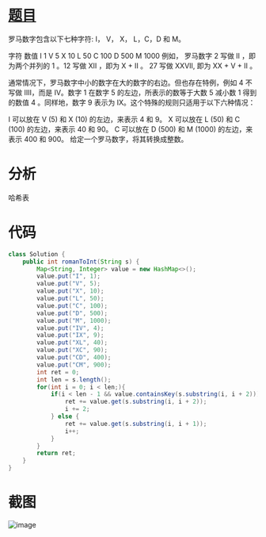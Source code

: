 # [题目](https://leetcode.cn/problems/roman-to-integer/description/?envType=study-plan-v2&envId=top-interview-150)
罗马数字包含以下七种字符: I， V， X， L，C，D 和 M。

字符          数值
I             1
V             5
X             10
L             50
C             100
D             500
M             1000
例如， 罗马数字 2 写做 II ，即为两个并列的 1 。12 写做 XII ，即为 X + II 。 27 写做  XXVII, 即为 XX + V + II 。

通常情况下，罗马数字中小的数字在大的数字的右边。但也存在特例，例如 4 不写做 IIII，而是 IV。数字 1 在数字 5 的左边，所表示的数等于大数 5 减小数 1 得到的数值 4 。同样地，数字 9 表示为 IX。这个特殊的规则只适用于以下六种情况：

I 可以放在 V (5) 和 X (10) 的左边，来表示 4 和 9。
X 可以放在 L (50) 和 C (100) 的左边，来表示 40 和 90。 
C 可以放在 D (500) 和 M (1000) 的左边，来表示 400 和 900。
给定一个罗马数字，将其转换成整数。
# 分析
哈希表
# 代码
```java
class Solution {
    public int romanToInt(String s) {
        Map<String, Integer> value = new HashMap<>();
        value.put("I", 1);
        value.put("V", 5);
        value.put("X", 10);
        value.put("L", 50);
        value.put("C", 100);
        value.put("D", 500);
        value.put("M", 1000);
        value.put("IV", 4);
        value.put("IX", 9);
        value.put("XL", 40);
        value.put("XC", 90);
        value.put("CD", 400);
        value.put("CM", 900);
        int ret = 0;
        int len = s.length();
        for(int i = 0; i < len;){
            if(i < len - 1 && value.containsKey(s.substring(i, i + 2))) {
                ret += value.get(s.substring(i, i + 2));
                i += 2;
            } else {
                ret += value.get(s.substring(i, i + 1));
                i++;
            }
        }
        return ret;
    }
}
```

# 截图
![image](https://github.com/user-attachments/assets/6f8e7cf5-4aef-4c54-b482-9b6c4ce07402)









